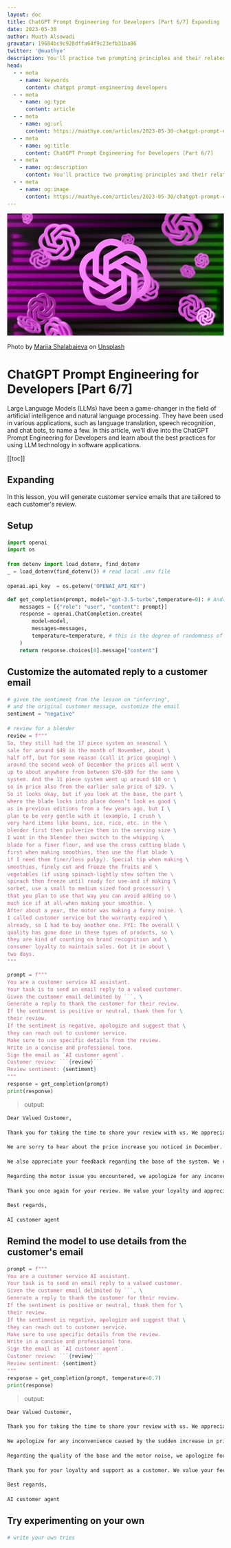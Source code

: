 ```yaml
---
layout: doc
title: ChatGPT Prompt Engineering for Developers [Part 6/7] Expanding
date: 2023-05-30
author: Muath Alsowadi
gravatar: 19684bc9c928dffa64f9c23efb31ba86
twitter: '@muathye'
description: You'll practice two prompting principles and their related tactics in order to write effective prompts for large language models.
head:
  - - meta
    - name: keywords
      content: chatgpt prompt-engineering developers
  - - meta
    - name: og:type
      content: article
  - - meta
    - name: og:url
      content: https://muathye.com/articles/2023-05-30-chatgpt-prompt-engineering-for-developers-part-6
  - - meta
    - name: og:title
      content: ChatGPT Prompt Engineering for Developers [Part 6/7]
  - - meta
    - name: og:description
      content: You'll practice two prompting principles and their related tactics in order to write effective prompts for large language models.
  - - meta
    - name: og:image
      content: https://muathye.com/articles/2023-05-30/chatgpt-prompt-engineering-for-developers-part-1.webp
--- 
```


![An image](/articles/2023-05-30/chatgpt-prompt-engineering-for-developers-part-1.webp)

Photo by [Mariia Shalabaieva](https://unsplash.com/@maria_shalabaieva?utm_source=unsplash&utm_medium=referral&utm_content=creditCopyText) on [Unsplash](https://unsplash.com/s/photos/openai?license=free&utm_source=unsplash&utm_medium=referral&utm_content=creditCopyText)

# ChatGPT Prompt Engineering for Developers [Part 6/7]

Large Language Models (LLMs) have been a game-changer in the field of artificial intelligence and natural language processing. They have been used in various applications, such as language translation, speech recognition, and chat bots, to name a few. In this article, we'll dive into the ChatGPT Prompt Engineering for Developers and learn about the best practices for using LLM technology in software applications.

[[toc]]

## Expanding

In this lesson, you will generate customer service emails that are tailored to each customer's review.

## Setup

```python
import openai
import os

from dotenv import load_dotenv, find_dotenv
_ = load_dotenv(find_dotenv()) # read local .env file

openai.api_key  = os.getenv('OPENAI_API_KEY')
```

```python
def get_completion(prompt, model="gpt-3.5-turbo",temperature=0): # Andrew mentioned that the prompt/ completion paradigm is preferable for this class
    messages = [{"role": "user", "content": prompt}]
    response = openai.ChatCompletion.create(
        model=model,
        messages=messages,
        temperature=temperature, # this is the degree of randomness of the model's output
    )
    return response.choices[0].message["content"]
```

## Customize the automated reply to a customer email

```python
# given the sentiment from the lesson on "inferring",
# and the original customer message, customize the email
sentiment = "negative"

# review for a blender
review = f"""
So, they still had the 17 piece system on seasonal \
sale for around $49 in the month of November, about \
half off, but for some reason (call it price gouging) \
around the second week of December the prices all went \
up to about anywhere from between $70-$89 for the same \
system. And the 11 piece system went up around $10 or \
so in price also from the earlier sale price of $29. \
So it looks okay, but if you look at the base, the part \
where the blade locks into place doesn’t look as good \
as in previous editions from a few years ago, but I \
plan to be very gentle with it (example, I crush \
very hard items like beans, ice, rice, etc. in the \ 
blender first then pulverize them in the serving size \
I want in the blender then switch to the whipping \
blade for a finer flour, and use the cross cutting blade \
first when making smoothies, then use the flat blade \
if I need them finer/less pulpy). Special tip when making \
smoothies, finely cut and freeze the fruits and \
vegetables (if using spinach-lightly stew soften the \ 
spinach then freeze until ready for use-and if making \
sorbet, use a small to medium sized food processor) \ 
that you plan to use that way you can avoid adding so \
much ice if at all-when making your smoothie. \
After about a year, the motor was making a funny noise. \
I called customer service but the warranty expired \
already, so I had to buy another one. FYI: The overall \
quality has gone done in these types of products, so \
they are kind of counting on brand recognition and \
consumer loyalty to maintain sales. Got it in about \
two days.
"""
```

```python
prompt = f"""
You are a customer service AI assistant.
Your task is to send an email reply to a valued customer.
Given the customer email delimited by ```, \
Generate a reply to thank the customer for their review.
If the sentiment is positive or neutral, thank them for \
their review.
If the sentiment is negative, apologize and suggest that \
they can reach out to customer service. 
Make sure to use specific details from the review.
Write in a concise and professional tone.
Sign the email as `AI customer agent`.
Customer review: ```{review}```
Review sentiment: {sentiment}
"""
response = get_completion(prompt)
print(response)
```

> output:

```txt
Dear Valued Customer,

Thank you for taking the time to share your review with us. We appreciate your feedback and apologize for any inconvenience you may have experienced.

We are sorry to hear about the price increase you noticed in December. We strive to provide competitive pricing for our products, and we understand your frustration. If you have any further concerns regarding pricing, we recommend reaching out to our customer service team who will be happy to assist you.

We also appreciate your feedback regarding the base of the system. We continuously work to improve the quality of our products, and your comments will be taken into consideration for future enhancements.

Regarding the motor issue you encountered, we apologize for any inconvenience caused. Our customer service team is available to assist you with any technical difficulties you may encounter, even if the warranty has expired. Please do not hesitate to reach out to them for further assistance.

Thank you once again for your review. We value your loyalty and appreciate your support. If you have any further questions or concerns, please feel free to contact our customer service team.

Best regards,

AI customer agent
```

## Remind the model to use details from the customer's email

```python
prompt = f"""
You are a customer service AI assistant.
Your task is to send an email reply to a valued customer.
Given the customer email delimited by ```, \
Generate a reply to thank the customer for their review.
If the sentiment is positive or neutral, thank them for \
their review.
If the sentiment is negative, apologize and suggest that \
they can reach out to customer service. 
Make sure to use specific details from the review.
Write in a concise and professional tone.
Sign the email as `AI customer agent`.
Customer review: ```{review}```
Review sentiment: {sentiment}
"""
response = get_completion(prompt, temperature=0.7)
print(response)
```

> output:

```txt
Dear Valued Customer,

Thank you for taking the time to share your review with us. We appreciate your feedback and are sorry to hear about your experience with the pricing changes and the decrease in quality.

We apologize for any inconvenience caused by the sudden increase in prices for the 17 piece system and the 11 piece system. We understand that this may have been frustrating for you, and we appreciate your understanding. We will take note of this issue and address it internally to ensure a better customer experience in the future.

Regarding the quality of the base and the motor noise, we apologize for any disappointment caused. Our aim is to provide products of the highest quality, and we are sorry to hear that you encountered these issues. If you would like further assistance or have any other concerns, we encourage you to reach out to our customer service team. They will be more than happy to assist you in finding a solution.

Thank you for your loyalty and support as a customer. We value your feedback as it helps us improve our products and services. If there is anything else we can assist you with, please do not hesitate to let us know.

Best regards,

AI customer agent
```

## Try experimenting on your own

```python
# write your own tries
```
